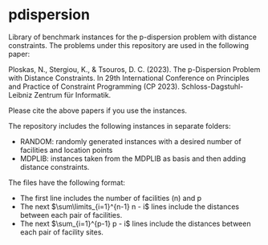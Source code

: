 # pdispersion
Library of benchmark instances for the p-dispersion problem with distance constraints. The problems under this repository are used in the following paper:

Ploskas, N., Stergiou, K., & Tsouros, D. C. (2023). The p-Dispersion Problem with Distance Constraints. In 29th International Conference on Principles and Practice of Constraint Programming (CP 2023). Schloss-Dagstuhl-Leibniz Zentrum für Informatik.

Please cite the above papers if you use the instances.

The repository includes the following instances in separate folders:
- RANDOM: randomly generated instances with a desired number of facilities and location points
- MDPLIB: instances taken from the MDPLIB as basis and then adding distance constraints.

The files have the following format:
- The first line includes the number of facilities (n) and p
- The next $`\sum\limits_{i=1}^{n-1} n - i`$ lines include the distances between each pair of facilities.
- The next $`\sum_{i=1}^{p-1} p - i`$ lines include the distances between each pair of facility sites.
